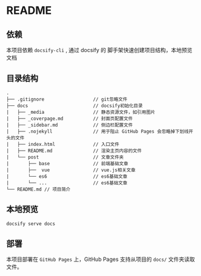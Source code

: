 # README

## 依赖

本项目依赖 `docsify-cli` , 通过 docsify 的 脚手架快速创建项目结构，本地预览文档

## 目录结构

```
.
├── .gitignore                  // git忽略文件
├── docs                        // docsify初始化目录
|   ├── _media                  // 静态资源文件，如引用图片
|   ├── _coverpage.md           // 封面页配置文件
|   ├── _sidebar.md             // 侧边栏配置文件
|   ├── .nojekyll               // 用于阻止 GitHub Pages 会忽略掉下划线开头的文件
|   ├── index.html              // 入口文件
|   ├── README.md               // 渲染主页内容的文件
|   └── post                    // 文章文件夹
|       ├── base                // 前端基础文章
|       ├──  vue                // vue.js相关文章
|       └── es6                 // es6基础文章
|       └── ...                 // es6基础文章
└── README.md // 项目简介

```

## 本地预览

```
docsify serve docs
```

## 部署

本项目部署在 `GitHub Pages` 上，GitHub Pages 支持从项目的 `docs/` 文件夹读取文件。
